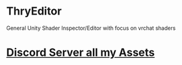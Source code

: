 # ThryEditor
General Unity Shader Inspector/Editor with focus on vrchat shaders

# [Discord Server all my Assets](https://discord.thryrallo.de/)
